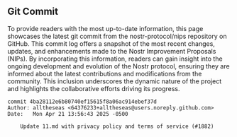 ## Git Commit
To provide readers with the most up-to-date information, this page showcases the latest git commit from the nostr-protocol/nips repository on GitHub. This commit log offers a snapshot of the most recent changes, updates, and enhancements made to the Nostr Improvement Proposals (NIPs). By incorporating this information, readers can gain insight into the ongoing development and evolution of the Nostr protocol, ensuring they are informed about the latest contributions and modifications from the community. This inclusion underscores the dynamic nature of the project and highlights the collaborative efforts driving its progress.

```shell
commit 4ba28112e6b80740ef15615f8a06ac914ebef37d
Author: alltheseas <64376233+alltheseas@users.noreply.github.com>
Date:   Mon Apr 21 13:56:43 2025 -0500

    Update 11.md with privacy policy and terms of service (#1882)
```
